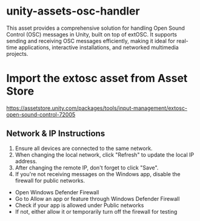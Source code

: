 # unity-assets-osc-handler
 This asset provides a comprehensive solution for handling Open Sound Control (OSC) messages in Unity, built on top of extOSC. It supports sending and receiving OSC messages efficiently, making it ideal for real-time applications, interactive installations, and networked multimedia projects.


# Import the extosc asset from Asset Store
https://assetstore.unity.com/packages/tools/input-management/extosc-open-sound-control-72005

## Network & IP Instructions
1) Ensure all devices are connected to the same network.
2) When changing the local network, click "Refresh" to update the local IP address.
3) After changing the remote IP, don't forget to click "Save".
4) If you're not receiving messages on the Windows app, disable the firewall for public networks.
 - Open Windows Defender Firewall
 - Go to Allow an app or feature through Windows Defender Firewall
 - Check if your app is allowed under Public networks
 - If not, either allow it or temporarily turn off the firewall for testing
